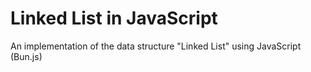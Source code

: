 # Linked List in JavaScript

An implementation of the data structure "Linked List" using JavaScript (Bun.js)
